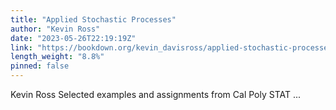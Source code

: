 ```yaml
---
title: "Applied Stochastic Processes"
author: "Kevin Ross"
date: "2023-05-26T22:19:19Z"
link: "https://bookdown.org/kevin_davisross/applied-stochastic-processes/"
length_weight: "8.8%"
pinned: false
---
```


Kevin Ross Selected examples and assignments from Cal Poly STAT ...
